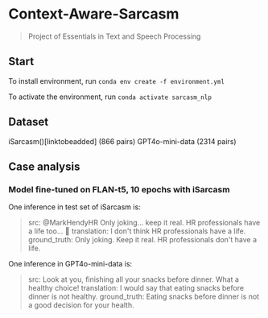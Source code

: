 # Context-Aware-Sarcasm
> Project of Essentials in Text and Speech Processing

## Start

To install environment, run 
`conda env create -f environment.yml`

To activate the environment, run 
`conda activate sarcasm_nlp`

## Dataset
iSarcasm()[linktobeadded] (866 pairs)
GPT4o-mini-data (2314 pairs)

## Case analysis

### Model fine-tuned on FLAN-t5, 10 epochs with iSarcasm 

One inference in test set of iSarcasm is:

> src: @MarkHendyHR Only joking... keep it real. HR professionals have a life too... 🤔 
> translation: I don't think HR professionals have a life. 
> ground_truth: Only joking. Keep it real. HR professionals don't have a life. 

One inference in GPT4o-mini-data is:

> src: Look at you, finishing all your snacks before dinner. What a healthy choice! 
> translation: I would say that eating snacks before dinner is not healthy. 
> ground_truth: Eating snacks before dinner is not a good decision for your health.
